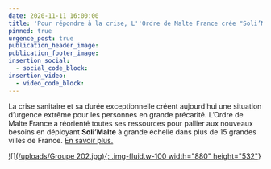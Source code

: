 ```yaml
---
date: 2020-11-11 16:00:00
title: 'Pour répondre à la crise, L''Ordre de Malte France crée "Soli’Malte"'
pinned: true
urgence_post: true
publication_header_image:
publication_footer_image:
insertion_social:
  - social_code_block:
insertion_video:
  - video_code_block:
---
```


La crise sanitaire et sa durée exceptionnelle créent aujourd’hui une situation d’urgence extr&ecirc;me pour les personnes en grande précarité. L’Ordre de Malte France a réorienté toutes ses ressources pour pallier aux nouveaux besoins en déployant **Soli’Malte** &agrave; grande échelle dans plus de 15 grandes villes de France. [En savoir plus.](/solimalte/)

[![](/uploads/Groupe 202.jpg){: .img-fluid.w-100 width="880" height="532"}](/solimalte/)